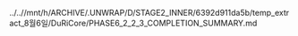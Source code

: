 ../..//mnt/h/ARCHIVE/.UNWRAP/D/STAGE2_INNER/6392d911da5b/temp_extract_8월6일/DuRiCore/PHASE6_2_2_3_COMPLETION_SUMMARY.md
